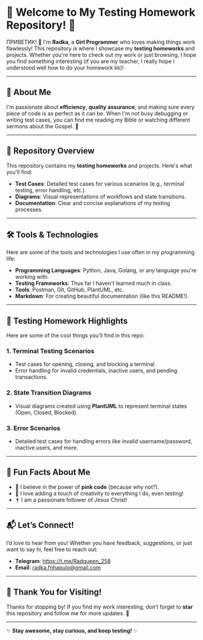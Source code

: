 # 🚀 Welcome to My Testing Homework Repository! 🚀

ПРИВЕТИК! 👋 I'm **Radka**, a **Girl Programmer** who loves making things work flawlessly! This repository is where I showcase my **testing homeworks** and projects. Whether you're here to check out my work or just browsing, I hope you find something interesting (if you are my teacher, I really hope I understood well how to do your homework kk)!

---

## 🌟 About Me

I'm passionate about **efficiency**, **quality assurance**, and making sure every piece of code is as perfect as it can be. When I'm not busy debugging or writing test cases, you can find me reading my Bible or watching different sermons about the Gospel. 🍿

---

## 📂 Repository Overview

This repository contains my **testing homeworks** and projects. Here's what you'll find:

- **Test Cases**: Detailed test cases for various scenarios (e.g., terminal testing, error handling, etc.).
- **Diagrams**: Visual representations of workflows and state transitions.
- **Documentation**: Clear and concise explanations of my testing processes.

---

## 🛠️ Tools & Technologies

Here are some of the tools and technologies I use often in my programming life:

- **Programming Languages**: Python, Java, Golang, or any language you're working with.
- **Testing Frameworks**: Thus far I haven't learned much in class.
- **Tools**: Postman, Git, GitHub, PlantUML, etc.
- **Markdown**: For creating beautiful documentation (like this README!).

---

## 🧪 Testing Homework Highlights

Here are some of the cool things you'll find in this repo:

### 1. **Terminal Testing Scenarios**
   - Test cases for opening, closing, and blocking a terminal.
   - Error handling for invalid credentials, inactive users, and pending transactions.

### 2. **State Transition Diagrams**
   - Visual diagrams created using **PlantUML** to represent terminal states (Open, Closed, Blocked).

### 3. **Error Scenarios**
   - Detailed test cases for handling errors like invalid username/password, inactive users, and more.

---

## 🎨 Fun Facts About Me

- 💖 I believe in the power of **pink code** (because why not?).
- 🌈 I love adding a touch of creativity to everything I do, even testing!
- ✝️ I am a passionate follower of Jesus Christ!

---

## 📬 Let’s Connect!

I’d love to hear from you! Whether you have feedback, suggestions, or just want to say hi, feel free to reach out:

- **Telegram**: https://t.me/Radqueen_258
- **Email**: radka.fnhapulo@gmail.com

---

## 💖 Thank You for Visiting!

Thanks for stopping by! If you find my work interesting, don’t forget to **star** this repository and follow me for more updates. 🚀

---

✨ **Stay awesome, stay curious, and keep testing!** ✨
